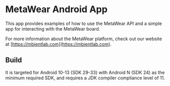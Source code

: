 # MetaWear Android App #

This app provides examples of how to use the MetaWear API and a simple app for interacting with the MetaWear board.  

For more information about the MetaWear platform, check out our website at [https://mbientlab.com](https://mbientlab.com).

## Build ##
It is targeted for Android 10-13 (SDK 29-33) with Android N (SDK 24) as the minimum required SDK, and requires a JDK compiler compliance level of 11.
